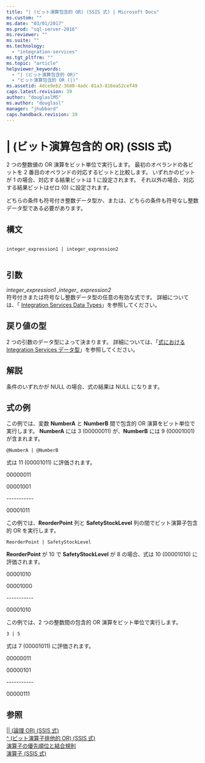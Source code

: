 ```yaml
---
title: "| (ビット演算包含的 OR) (SSIS 式) | Microsoft Docs"
ms.custom: ""
ms.date: "03/01/2017"
ms.prod: "sql-server-2016"
ms.reviewer: ""
ms.suite: ""
ms.technology: 
  - "integration-services"
ms.tgt_pltfrm: ""
ms.topic: "article"
helpviewer_keywords: 
  - "| (ビット演算包含的 OR)"
  - "ビット演算包含的 OR (|)"
ms.assetid: 4dce9eb2-3680-4adc-81a3-816ea52cef49
caps.latest.revision: 39
author: "douglaslMS"
ms.author: "douglasl"
manager: "jhubbard"
caps.handback.revision: 39
---
```

# | (ビット演算包含的 OR) (SSIS 式)
  2 つの整数値の OR 演算をビット単位で実行します。 最初のオペランドの各ビットを 2 番目のオペランドの対応するビットと比較します。 いずれかのビットが 1 の場合、対応する結果ビットは 1 に設定されます。 それ以外の場合、対応する結果ビットはゼロ (0) に設定されます。  
  
 どちらの条件も符号付き整数データ型か、または、どちらの条件も符号なし整数データ型である必要があります。  
  
## 構文  
  
```  
  
integer_expression1 | integer_expression2  
  
```  
  
## 引数  
 *integer_expression1 ,integer_ expression2*  
 符号付きまたは符号なし整数データ型の任意の有効な式です。 詳細については、「 [Integration Services Data Types](../../integration-services/data-flow/integration-services-data-types.md)」を参照してください。  
  
## 戻り値の型  
 2 つの引数のデータ型によって決まります。 詳細については、「[式における Integration Services データ型](../../integration-services/expressions/integration-services-data-types-in-expressions.md)」を参照してください。  
  
## 解説  
 条件のいずれかが NULL の場合、式の結果は NULL になります。  
  
## 式の例  
 この例では、変数 **NumberA** と **NumberB** 間で包含的 OR 演算をビット単位で実行します。 **NumberA** には 3 (00000011) が、**NumberB** には 9 (00001001) が含まれます。  
  
```  
@NumberA | @NumberB  
```  
  
 式は 11 (00001011) に評価されます。  
  
 00000011  
  
 00001001  
  
 ----------\-  
  
 00001011  
  
 この例では、**ReorderPoint** 列と **SafetyStockLevel** 列の間でビット演算子包含的 OR を実行します。  
  
```  
ReorderPoint | SafetyStockLevel  
```  
  
 **ReorderPoint** が 10 で **SafetyStockLevel** が 8 の場合、式は 10 (00001010) に評価されます。  
  
 00001010  
  
 00001000  
  
 ----------\-  
  
 00001010  
  
 この例では、2 つの整数間の包含的 OR 演算をビット単位で実行します。  
  
```  
3 | 5   
```  
  
 式は 7 (00001011) に評価されます。  
  
 00000011  
  
 00000101  
  
 ----------\-  
  
 00000111  
  
## 参照  
 [&#124;&#124; (論理 OR) (SSIS 式)](../../integration-services/expressions/logical-or-ssis-expression.md)   
 [^ (ビット演算子排他的 OR) (SSIS 式)](../../integration-services/expressions/bitwise-exclusive-or-ssis-expression.md)   
 [演算子の優先順位と結合規則](../../integration-services/expressions/operator-precedence-and-associativity.md)   
 [演算子 (SSIS 式)](../../integration-services/expressions/operators-ssis-expression.md)  
  
  